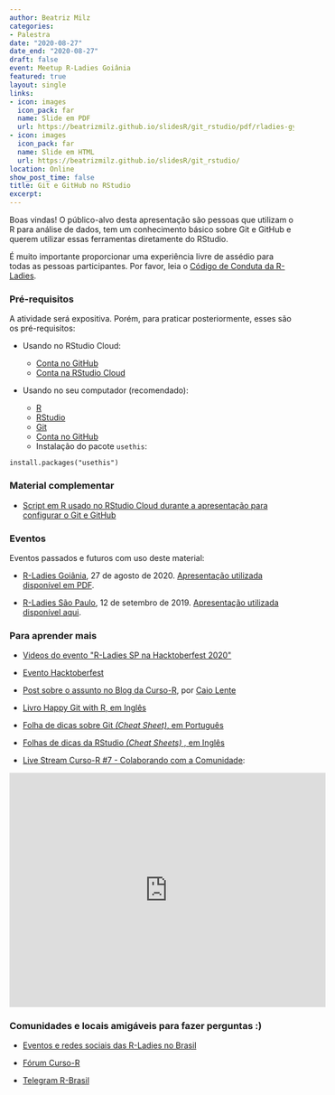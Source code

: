 ```yaml
---
author: Beatriz Milz
categories:
- Palestra
date: "2020-08-27"
date_end: "2020-08-27"
draft: false
event: Meetup R-Ladies Goiânia
featured: true
layout: single
links:
- icon: images
  icon_pack: far
  name: Slide em PDF
  url: https://beatrizmilz.github.io/slidesR/git_rstudio/pdf/rladies-gyn-27-08-2020.pdf
- icon: images
  icon_pack: far
  name: Slide em HTML
  url: https://beatrizmilz.github.io/slidesR/git_rstudio/
location: Online
show_post_time: false
title: Git e GitHub no RStudio
excerpt: 
---
```



 Boas vindas!
O público-alvo desta apresentação são pessoas que utilizam o R para análise de dados, tem um conhecimento básico sobre Git e GitHub e querem utilizar essas ferramentas diretamente do RStudio. 

É muito importante proporcionar uma experiência livre de assédio para todas as pessoas participantes.  Por favor, leia o [Código de Conduta da R-Ladies](https://github.com/rladies/starter-kit/wiki/Code-of-Conduct#portuguese).



### Pré-requisitos

A atividade será expositiva. Porém, para praticar posteriormente, esses são os pré-requisitos:

- Usando no RStudio Cloud:
  - [Conta no GitHub](https://github.com/)
  - [Conta na RStudio Cloud](https://rstudio.cloud/projects)
  
- Usando no seu computador (recomendado): 

  - [R](https://cran.r-project.org/)
  - [RStudio](https://www.rstudio.com/products/rstudio/download/)
  - [Git](https://git-scm.com/downloads)
  - [Conta no GitHub](https://github.com/)
  - Instalação do pacote `usethis`:

```{r echo=TRUE, eval=FALSE}
install.packages("usethis")
```

### Material complementar

- [Script em R usado no RStudio Cloud durante a apresentação  para configurar o Git e GitHub](https://beatrizmilz.github.io/slidesR/git_rstudio/rstudio-cloud/script_config_git.R)


### Eventos

Eventos passados e futuros com uso deste material:

- [R-Ladies Goiânia](https://www.sympla.com.br/git--rstudio__944832), 27 de agosto de 2020. [Apresentação utilizada disponível em PDF](https://beatrizmilz.github.io/slidesR/git_rstudio/pdf/rladies-gyn-27-08-2020.pdf).


- [R-Ladies São Paulo](https://www.meetup.com/rladies-sao-paulo/events/264535075/), 12 de setembro de 2019. [Apresentação utilizada disponível aqui](https://beatrizmilz.github.io/RLadies-Git-RStudio-2019/#1).

### Para aprender mais

- [Videos do evento "R-Ladies SP na Hacktoberfest 2020"](https://youtube.com/playlist?list=PLufjVrrUAoSdny-WECY4Gr2pn5OQGG_FN)

- [Evento Hacktoberfest](https://hacktoberfest.digitalocean.com/faq/)

- [Post sobre o assunto no Blog da Curso-R](https://www.curso-r.com/blog/2019-07-23-zen-do-r-4/), por [Caio Lente](https://lente.dev/)

- [Livro Happy Git with R, em Inglês](https://happygitwithr.com/)

- [Folha de dicas sobre Git _(Cheat Sheet)_, em Português](https://github.github.com/training-kit/downloads/pt_BR/github-git-cheat-sheet.pdf)

- [Folhas de dicas da RStudio _(Cheat Sheets)_ , em Inglês](https://rstudio.com/wp-content/uploads/2019/01/Cheatsheets_2019.pdf)

- [Live Stream Curso-R #7 - Colaborando com a Comunidade](https://www.curso-r.com/):

<iframe width="560" height="415" src="https://www.youtube.com/embed/hyLxvGApBJY" frameborder="0" allow="accelerometer; autoplay; encrypted-media; gyroscope; picture-in-picture" allowfullscreen></iframe>


### Comunidades e locais amigáveis para fazer perguntas :)

- [Eventos e redes sociais das R-Ladies no Brasil](https://github.com/R-Ladies-Sao-Paulo/RLadies-Brasil)

- [Fórum Curso-R](https://discourse.curso-r.com/)

- [Telegram R-Brasil](https://t.me/rbrasiloficial)


